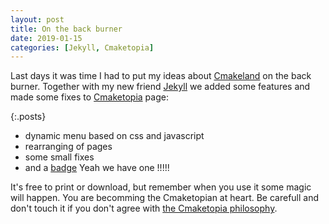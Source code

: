 ```yaml
---
layout: post
title: On the back burner
date: 2019-01-15
categories: [Jekyll, Cmaketopia]
---
```


Last days it was time I had to put my ideas about [Cmakeland](https://unclecshark.github.io/Cmaketopia/) on the back burner. Together with my new friend [Jekyll](https://jekyllrb.com/) we added some features and made some fixes to [Cmaketopia](https://unclecshark.github.io/Cmaketopia/) page:

{:.posts}

* dynamic menu based on css and javascript
* rearranging of pages
* some small fixes
* and a [badge](https://unclecshark.github.io/Cmaketopia/Docs/Badge) Yeah we have one !!!!!

It's free to print or download, but remember when you use it some magic will happen. You are becomming the Cmaketopian at heart. Be carefull and don't touch it if you don't agree with [the Cmaketopia philosophy](https://unclecshark.github.io/Cmaketopia/Docs/Introduction).